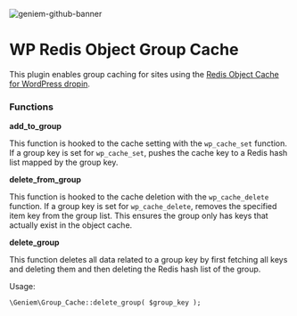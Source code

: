 ![geniem-github-banner](https://cloud.githubusercontent.com/assets/5691777/14319886/9ae46166-fc1b-11e5-9630-d60aa3dc4f9e.png)

# WP Redis Object Group Cache

This plugin enables group caching for sites using the [Redis Object Cache for WordPress dropin](https://github.com/devgeniem/wp-redis-object-cache-dropin).

### Functions

**add\_to\_group**

This function is hooked to the cache setting with the `wp_cache_set` function. If a group key is set for `wp_cache_set`, pushes the cache key to a Redis hash list mapped by the group key.

**delete\_from\_group**

This function is hooked to the cache deletion with the `wp_cache_delete` function. If a group key is set for `wp_cache_delete`, removes the specified item key from the group list. This ensures the group only has keys that actually exist in the object cache.

**delete\_group**

This function deletes all data related to a group key by first fetching all keys and deleting them and then deleting the Redis hash list of the group.

Usage:

```
\Geniem\Group_Cache::delete_group( $group_key );
```